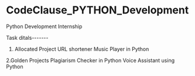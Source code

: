 # CodeClause_PYTHON_Development

Python Development Internship

Task ditals-------

1. Allocated Project
URL shortener
Music Player in Python

2.Golden Projects
Plagiarism Checker in Python
Voice Assistant using Python
